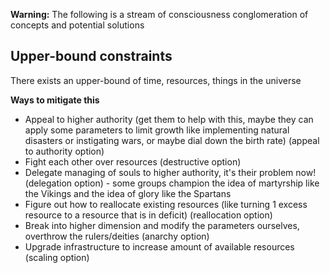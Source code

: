 **Warning:** The following is a stream of consciousness conglomeration of concepts and potential solutions

## Upper-bound constraints
There exists an upper-bound of time, resources, things in the universe

**Ways to mitigate this**
- Appeal to higher authority (get them to help with this, maybe they can apply some parameters to limit growth like implementing natural disasters or instigating wars, or maybe dial down the birth rate) (appeal to authority option)
- Fight each other over resources (destructive option)
- Delegate managing of souls to higher authority, it's their problem now! (delegation option) - some groups champion the idea of martyrship like the Vikings and the idea of glory like the Spartans
- Figure out how to reallocate existing resources (like turning 1 excess resource to a resource that is in deficit) (reallocation option)
- Break into higher dimension and modify the parameters ourselves, overthrow the rulers/deities (anarchy option)
- Upgrade infrastructure to increase amount of available resources (scaling option)
